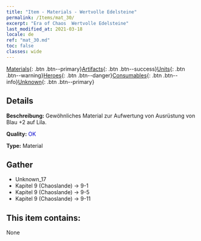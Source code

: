 ```yaml
---
title: "Item - Materials - Wertvolle Edelsteine"
permalink: /Items/mat_30/
excerpt: "Era of Chaos  Wertvolle Edelsteine"
last_modified_at: 2021-03-18
locale: de
ref: "mat_30.md"
toc: false
classes: wide
---
```

 [Materials](/de/Items/){: .btn .btn--primary}[Artifacts](/de/Items/Artifacts/){: .btn .btn--success}[Units](/de/Items/Units/){: .btn .btn--warning}[Heroes](/de/Items/Heroes/){: .btn .btn--danger}[Consumables](/de/Items/Consumables/){: .btn .btn--info}[Unknown](/de/Items/Unknown/){: .btn .btn--primary}

## Details
 **Beschreibung:** Gewöhnliches Material zur Aufwertung von Ausrüstung von Blau +2 auf Lila.

 **Quality:** <span style="color: #0000CD">OK</span>

 **Type:** Material

## Gather

*    Unknown_17 
*    Kapitel 9 (Chaoslande) -> 9-1 
*    Kapitel 9 (Chaoslande) -> 9-5 
*    Kapitel 9 (Chaoslande) -> 9-11 

## This item contains:

  None

